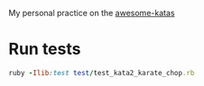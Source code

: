 My personal practice on the [awesome-katas](https://github.com/gamontal/awesome-katas?tab=readme-ov-file)


# Run tests

```ruby
ruby -Ilib:test test/test_kata2_karate_chop.rb
```
